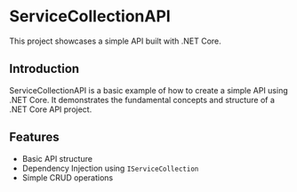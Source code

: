 # ServiceCollectionAPI

This project showcases a simple API built with .NET Core.

## Introduction

ServiceCollectionAPI is a basic example of how to create a simple API using .NET Core. It demonstrates the fundamental concepts and structure of a .NET Core API project.

## Features

- Basic API structure
- Dependency Injection using `IServiceCollection`
- Simple CRUD operations

